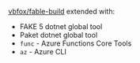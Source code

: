 [vbfox/fable-build](https://hub.docker.com/r/vbfox/fable-build) extended with:

* FAKE 5 dotnet global tool
* Paket dotnet global tool
* `func` - Azure Functions Core Tools
* `az` - Azure CLI
